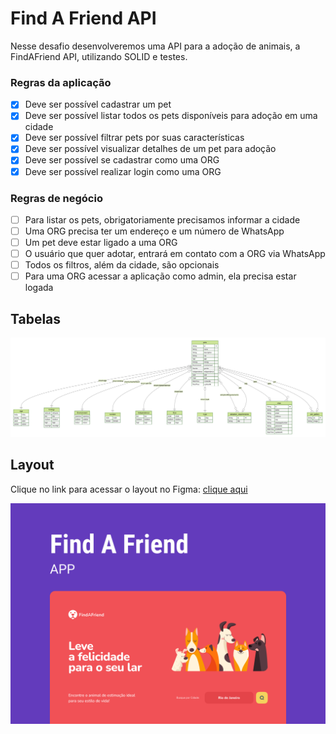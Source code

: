 # Find A Friend API

Nesse desafio desenvolveremos uma API para a adoção de animais, a FindAFriend API, utilizando SOLID e testes.

### Regras da aplicação

- [x] Deve ser possível cadastrar um pet
- [x] Deve ser possível listar todos os pets disponíveis para adoção em uma cidade
- [x] Deve ser possível filtrar pets por suas características
- [x] Deve ser possível visualizar detalhes de um pet para adoção
- [x] Deve ser possível se cadastrar como uma ORG
- [x] Deve ser possível realizar login como uma ORG

### Regras de negócio

- [ ] Para listar os pets, obrigatoriamente precisamos informar a cidade
- [ ] Uma ORG precisa ter um endereço e um número de WhatsApp
- [ ] Um pet deve estar ligado a uma ORG
- [ ] O usuário que quer adotar, entrará em contato com a ORG via WhatsApp
- [ ] Todos os filtros, além da cidade, são opcionais
- [ ] Para uma ORG acessar a aplicação como admin, ela precisa estar logada

## Tabelas

![](./prisma/ERD.svg)

## Layout

Clique no link para acessar o layout no Figma: [clique aqui](https://www.figma.com/community/file/1220006040435238030)

<a href="https://www.figma.com/community/file/1220006040435238030" target="_blank">
  <img src=".github/capa.png" alt="Capa Find A Friend no Figma"/>
</a>
